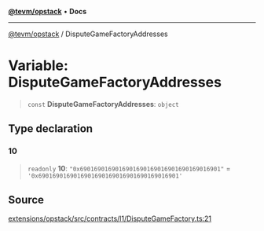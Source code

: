[**@tevm/opstack**](../README.md) • **Docs**

***

[@tevm/opstack](../globals.md) / DisputeGameFactoryAddresses

# Variable: DisputeGameFactoryAddresses

> `const` **DisputeGameFactoryAddresses**: `object`

## Type declaration

### 10

> `readonly` **10**: `"0x6901690169016901690169016901690169016901"` = `'0x6901690169016901690169016901690169016901'`

## Source

[extensions/opstack/src/contracts/l1/DisputeGameFactory.ts:21](https://github.com/evmts/tevm-monorepo/blob/main/extensions/opstack/src/contracts/l1/DisputeGameFactory.ts#L21)
